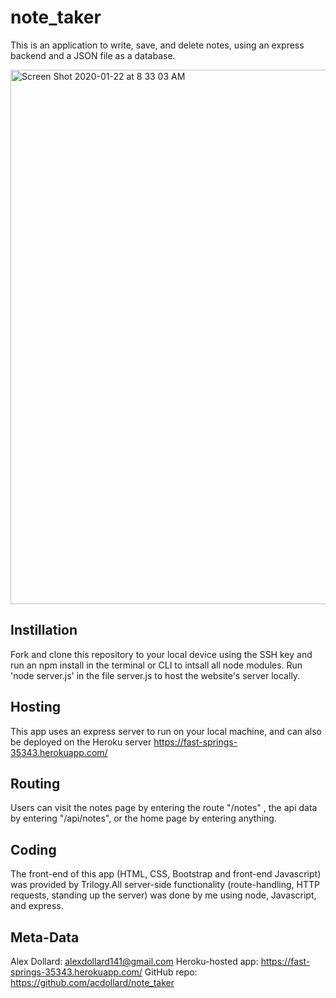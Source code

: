 # note_taker
This is an application to write, save, and delete notes, using an express backend and a JSON file as a database. 

<img width="855" alt="Screen Shot 2020-01-22 at 8 33 03 AM" src="https://user-images.githubusercontent.com/55324845/72903126-48d6a480-3cf2-11ea-9ae5-d151cf36beea.png">

## Instillation
Fork and clone this repository to your local device using the SSH key and run an npm install in the terminal or CLI to intsall all node modules. Run 'node server.js' in the file server.js to host the website's server locally. 

## Hosting
This app uses an express server to run on your local machine, and can also be deployed on the Heroku server https://fast-springs-35343.herokuapp.com/

## Routing
Users can visit the notes page by entering the route "/notes" , the api data by entering "/api/notes", or the home page by entering anything.

## Coding
The front-end of this app (HTML, CSS, Bootstrap and front-end Javascript) was provided by Trilogy.All server-side functionality (route-handling, HTTP requests, standing up the server) was done by me using node, Javascript, and express. 

## Meta-Data
Alex Dollard: alexdollard141@gmail.com
Heroku-hosted app: https://fast-springs-35343.herokuapp.com/
GitHub repo: https://github.com/acdollard/note_taker



